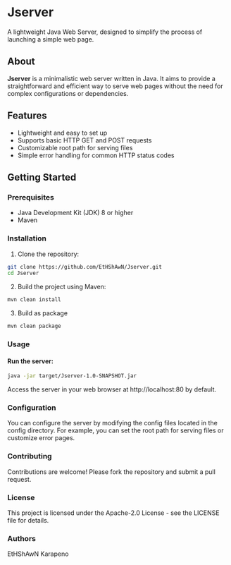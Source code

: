 # Jserver

A lightweight Java Web Server, designed to simplify the process of launching a simple web page.

## About

**Jserver** is a minimalistic web server written in Java. It aims to provide a straightforward and efficient way to serve web pages without the need for complex configurations or dependencies.

## Features

- Lightweight and easy to set up
- Supports basic HTTP GET and POST requests
- Customizable root path for serving files
- Simple error handling for common HTTP status codes

## Getting Started

### Prerequisites

- Java Development Kit (JDK) 8 or higher
- Maven

### Installation

1. Clone the repository:
```bash
git clone https://github.com/EtHShAwN/Jserver.git
cd Jserver
```
2. Build the project using Maven:
  ```bash
  mvn clean install
  ```
3. Build as package
```bash
mvn clean package
```
### Usage
#### Run the server:
  ```bash
  java -jar target/Jserver-1.0-SNAPSHOT.jar
  ```
  Access the server in your web browser at http://localhost:80 by default.

### Configuration
You can configure the server by modifying the config files located in the config directory. For example, you can set the root path for serving files or customize error pages.

### Contributing
Contributions are welcome! Please fork the repository and submit a pull request.

### License
This project is licensed under the Apache-2.0 License - see the LICENSE file for details.

### Authors
EtHShAwN
Karapeno
